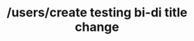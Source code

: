 ---
title: /users/create testing bi-di title change
excerpt: Creates a new user
api:
  file: my-test2.reduced.json
  operationId: createUser
hidden: false
---